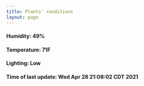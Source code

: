 ```yaml
---
title: Plants' conditions
layout: page
---
```



#### Humidity: 49%
#### Temperature: 71F
#### Lighting: Low
#### Time of last update: Wed Apr 28 21:08:02 CDT 2021
